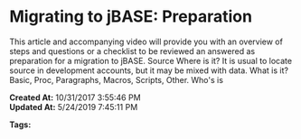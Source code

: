 # Migrating to jBASE: Preparation

This article and accompanying video will provide you with an overview of steps and questions or a checklist to be reviewed an answered as preparation for a migration to jBASE. Source Where is it? It is usual to locate source in development accounts, but it may be mixed with data. What is it? Basic, Proc, Paragraphs, Macros, Scripts, Other. Who's is   

**Created At:** 10/31/2017 3:55:46 PM  
**Updated At:** 5/24/2019 7:45:11 PM  

**Tags:**
<badge text='conversion' vertical='middle' />
<badge text='converting from universe' vertical='middle' />
<badge text='converting from d3' vertical='middle' />
<badge text='jbase conversion' vertical='middle' />
